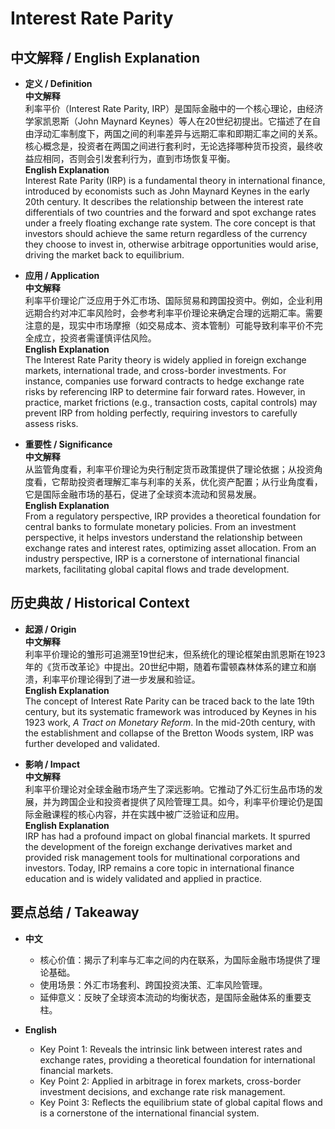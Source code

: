 # Interest Rate Parity

## 中文解释 / English Explanation

* **定义 / Definition**  
  **中文解释**  
  利率平价（Interest Rate Parity, IRP）是国际金融中的一个核心理论，由经济学家凯恩斯（John Maynard Keynes）等人在20世纪初提出。它描述了在自由浮动汇率制度下，两国之间的利率差异与远期汇率和即期汇率之间的关系。核心概念是，投资者在两国之间进行套利时，无论选择哪种货币投资，最终收益应相同，否则会引发套利行为，直到市场恢复平衡。  
  **English Explanation**  
  Interest Rate Parity (IRP) is a fundamental theory in international finance, introduced by economists such as John Maynard Keynes in the early 20th century. It describes the relationship between the interest rate differentials of two countries and the forward and spot exchange rates under a freely floating exchange rate system. The core concept is that investors should achieve the same return regardless of the currency they choose to invest in, otherwise arbitrage opportunities would arise, driving the market back to equilibrium.

* **应用 / Application**  
  **中文解释**  
  利率平价理论广泛应用于外汇市场、国际贸易和跨国投资中。例如，企业利用远期合约对冲汇率风险时，会参考利率平价理论来确定合理的远期汇率。需要注意的是，现实中市场摩擦（如交易成本、资本管制）可能导致利率平价不完全成立，投资者需谨慎评估风险。  
  **English Explanation**  
  The Interest Rate Parity theory is widely applied in foreign exchange markets, international trade, and cross-border investments. For instance, companies use forward contracts to hedge exchange rate risks by referencing IRP to determine fair forward rates. However, in practice, market frictions (e.g., transaction costs, capital controls) may prevent IRP from holding perfectly, requiring investors to carefully assess risks.

* **重要性 / Significance**  
  **中文解释**  
  从监管角度看，利率平价理论为央行制定货币政策提供了理论依据；从投资角度看，它帮助投资者理解汇率与利率的关系，优化资产配置；从行业角度看，它是国际金融市场的基石，促进了全球资本流动和贸易发展。  
  **English Explanation**  
  From a regulatory perspective, IRP provides a theoretical foundation for central banks to formulate monetary policies. From an investment perspective, it helps investors understand the relationship between exchange rates and interest rates, optimizing asset allocation. From an industry perspective, IRP is a cornerstone of international financial markets, facilitating global capital flows and trade development.

## 历史典故 / Historical Context

* **起源 / Origin**  
  **中文解释**  
  利率平价理论的雏形可追溯至19世纪末，但系统化的理论框架由凯恩斯在1923年的《货币改革论》中提出。20世纪中期，随着布雷顿森林体系的建立和崩溃，利率平价理论得到了进一步发展和验证。  
  **English Explanation**  
  The concept of Interest Rate Parity can be traced back to the late 19th century, but its systematic framework was introduced by Keynes in his 1923 work, *A Tract on Monetary Reform*. In the mid-20th century, with the establishment and collapse of the Bretton Woods system, IRP was further developed and validated.

* **影响 / Impact**  
  **中文解释**  
  利率平价理论对全球金融市场产生了深远影响。它推动了外汇衍生品市场的发展，并为跨国企业和投资者提供了风险管理工具。如今，利率平价理论仍是国际金融课程的核心内容，并在实践中被广泛验证和应用。  
  **English Explanation**  
  IRP has had a profound impact on global financial markets. It spurred the development of the foreign exchange derivatives market and provided risk management tools for multinational corporations and investors. Today, IRP remains a core topic in international finance education and is widely validated and applied in practice.

## 要点总结 / Takeaway

* **中文**  
  - 核心价值：揭示了利率与汇率之间的内在联系，为国际金融市场提供了理论基础。  
  - 使用场景：外汇市场套利、跨国投资决策、汇率风险管理。  
  - 延伸意义：反映了全球资本流动的均衡状态，是国际金融体系的重要支柱。  

* **English**  
  - Key Point 1: Reveals the intrinsic link between interest rates and exchange rates, providing a theoretical foundation for international financial markets.  
  - Key Point 2: Applied in arbitrage in forex markets, cross-border investment decisions, and exchange rate risk management.  
  - Key Point 3: Reflects the equilibrium state of global capital flows and is a cornerstone of the international financial system.